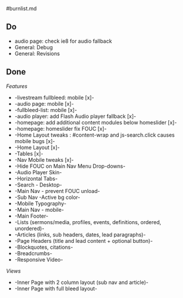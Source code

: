
#burnlist.md

## Do
- audio page: check ie8 for audio fallback
- General: Debug
- General: Revisions


## Done
_Features_
- -livestream fullbleed: mobile [x]-
- -audio page: mobile [x]-
- -fullbleed-list: mobile [x]-
- -audio player: add Flash Audio player fallback [x]-
- -homepage: add additional content modules below homeslider [x]-
- -homepage: homeslider fix FOUC [x]-
- -Home Layout tweaks : #content-wrap and js-search.click causes mobile bugs [x]-
- -Home Layout [x]-
- -Tables [x]-
- -Nav Mobile tweaks [x]-
- -Hide FOUC on Main Nav Menu Drop-downs-
- -Audio Player Skin-
- -Horizontal Tabs-
- -Search - Desktop-
- -Main Nav - prevent FOUC unload-
- -Sub Nav -Active bg color-
- -Mobile Typography-
- -Main Nav - mobile-
- -Main Footer-
- -Lists (sermons/media, profiles, events, definitions, ordered, unordered)-
- -Articles (links, sub headers, dates, lead paragraphs)-
- -Page Headers (title and lead content + optional button)-
- -Blockquotes, citations-
- -Breadcrumbs-
- -Responsive Video-


_Views_
- -Inner Page with 2 column layout (sub nav and article)-
- -Inner Page with full bleed layout-

